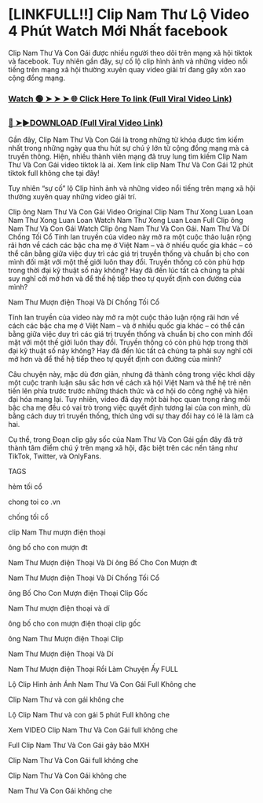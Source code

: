 # [LINKFULL!!] Clip Nam Thư Lộ Video 4 Phút Watch Mới Nhất facebook

Clip Nam Thư Và Con Gái được nhiều người theo dõi trên mạng xã hội tiktok và facebook. Tuy nhiên gần đây, sự cố lộ clip hình ảnh và những video nổi tiếng trên mạng xã hội thường xuyên quay video giải trí đang gây xôn xao cộng đồng mạng.


### [Watch 🟢 ➤ ➤ ➤ 🌐 Click Here To link (Full Viral Video Link)](https://cinesky.today/nam-thu-hd-video/)

### [🔴 ➤►DOWNLOAD (Full Viral Video Link)](https://cinesky.today/nam-thu-hd-video/)

Gần đây, Clip Nam Thư Và Con Gái là trong những từ khóa được tìm kiếm nhất trong những ngày qua thu hút sự chú ý lớn từ cộng đồng mạng mà cả truyền thông. Hiện, nhiều thành viên mạng đã truy lung tìm kiếm Clip Nam Thư Và Con Gái video tiktok là ai. Xem link clip Nam Thư Và Con Gái 12 phút tiktok full không che tại đây!

Tuy nhiên “sự cố” lộ Clip hình ảnh và những video nổi tiếng trên mạng xã hội thường xuyên quay những video giải trí.

Clip ông Nam Thư Và Con Gái Video Original Clip Nam Thư Xong Luan Loan Nam Thư Xong Luan Loan Watch Nam Thư Xong Luan Loan Full Clip ông Nam Thư Và Con Gái Watch Clip ông Nam Thư Và Con Gái. Nam Thư Và Dí Chống Tối Cổ Tính lan truyền của video này mở ra một cuộc thảo luận rộng rãi hơn về cách các bậc cha mẹ ở Việt Nam – và ở nhiều quốc gia khác – có thể cân bằng giữa việc duy trì các giá trị truyền thống và chuẩn bị cho con mình đối mặt với một thế giới luôn thay đổi. Truyền thống có còn phù hợp trong thời đại kỹ thuật số này không? Hay đã đến lúc tất cả chúng ta phải suy nghĩ cởi mở hơn và để thế hệ tiếp theo tự quyết định con đường của mình?

Nam Thư Mượn điện Thoại Và Dí Chống Tối Cổ

Tính lan truyền của video này mở ra một cuộc thảo luận rộng rãi hơn về cách các bậc cha mẹ ở Việt Nam – và ở nhiều quốc gia khác – có thể cân bằng giữa việc duy trì các giá trị truyền thống và chuẩn bị cho con mình đối mặt với một thế giới luôn thay đổi. Truyền thống có còn phù hợp trong thời đại kỹ thuật số này không? Hay đã đến lúc tất cả chúng ta phải suy nghĩ cởi mở hơn và để thế hệ tiếp theo tự quyết định con đường của mình?

Câu chuyện này, mặc dù đơn giản, nhưng đã thành công trong việc khơi dậy một cuộc tranh luận sâu sắc hơn về cách xã hội Việt Nam và thế hệ trẻ nên tiến lên phía trước trước những thách thức và cơ hội do công nghệ và hiện đại hóa mang lại. Tuy nhiên, video đã dạy một bài học quan trọng rằng mỗi bậc cha mẹ đều có vai trò trong việc quyết định tương lai của con mình, dù bằng cách duy trì truyền thống, thích ứng với sự thay đổi hay có lẽ là làm cả hai.

Cụ thể, trong Đoạn clip gây sốc của Nam Thư Và Con Gái gần đây đã trở thành tâm điểm chú ý trên mạng xã hội, đặc biệt trên các nền tảng như TikTok, Twitter, và OnlyFans.

TAGS

hẻm tối cổ

chong toi co .vn

chống tối cổ

clip Nam Thư mượn điện thoại

ông bố cho con mượn đt

Nam Thư Mượn điện Thoại Và Dí ông Bố Cho Con Mượn đt

Nam Thư Mượn điện Thoại Và Dí Chống Tối Cổ

ông Bố Cho Con Mượn điện Thoại Clip Gốc

Nam Thư mượn điện thoại và dí

ông bố cho con mượn điện thoại clip gốc

ông Nam Thư Mượn điện Thoại Clip

Nam Thư Mượn điện Thoại Và Dí

Nam Thư Mượn điện Thoại Rồi Làm Chuyện Ấy FULL

Lộ Clip Hình ảnh Ánh Nam Thư Và Con Gái Full Không che

Clip Nam Thư và con gái không che

Lộ Clip Nam Thư và con gái 5 phút Full không che

Xem VIDEO Clip Nam Thư Và Con Gái full không che

Full Clip Nam Thư Và Con Gái gây bão MXH

Clip Nam Thư Và Con Gái full không che

Clip Nam Thư Và Con Gái không che

Nam Thư Và Con Gái không che
